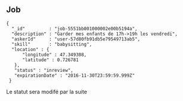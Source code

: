 ## Job
```
{
  "_id"         : "job-5551bb001000002e00b5194a",
  "description" : "Garder mes enfants de 17h->19h les vendredi",
  "askerId"     : "user-57d80fb91db5e79549713ab5",
  "skill"       : "babysitting",
  "location" : {
      "longitude" : 47.349308,
      "latitude" : 0.726781
   },
   "status" : "inreview",
   "expirationDate" : "2016-11-30T23:59:59.999Z"
 }
```

<aside class="notes">
    Le statut sera modifé par la suite
</aside>

